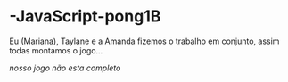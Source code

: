 # -JavaScript-pong1B
Eu (Mariana), Taylane e a Amanda fizemos o trabalho em conjunto, assim todas montamos o jogo...

*nosso jogo não esta completo*
